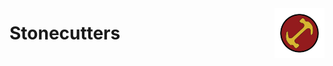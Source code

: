 <div style="display: flex; justify-content: space-between; align-items: center; width: 100%;">
  <h1 style="margin: 0; display: inline-block;">Stonecutters</h1>
  <img src="./Images/LogoMagios.jpg" alt="Logo" width="80" style="display: inline-block;">
</div>